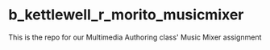 # b_kettlewell_r_morito_musicmixer
This is the repo for our Multimedia Authoring class' Music Mixer assignment
